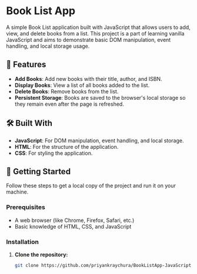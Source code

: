 # Book List App

A simple Book List application built with JavaScript that allows users to add, view, and delete books from a list. This project is a part of learning vanilla JavaScript and aims to demonstrate basic DOM manipulation, event handling, and local storage usage.

## 📖 Features

- **Add Books**: Add new books with their title, author, and ISBN.
- **Display Books**: View a list of all books added to the list.
- **Delete Books**: Remove books from the list.
- **Persistent Storage**: Books are saved to the browser's local storage so they remain even after the page is refreshed.

## 🛠️ Built With

- **JavaScript**: For DOM manipulation, event handling, and local storage.
- **HTML**: For the structure of the application.
- **CSS**: For styling the application.

## 🚀 Getting Started

Follow these steps to get a local copy of the project and run it on your machine.

### Prerequisites

- A web browser (like Chrome, Firefox, Safari, etc.)
- Basic knowledge of HTML, CSS, and JavaScript

### Installation

1. **Clone the repository:**

   ```bash
   git clone https://github.com/priyankraychura/BookListApp-JavaScript-Project.git
